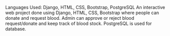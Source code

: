 Languages Used: Django, HTML, CSS, Bootstrap, PostgreSQL
An interactive web project done using Django, HTML, CSS, Bootstrap where people can donate and request blood. Admin can approve or reject blood request/donate and keep track of blood stock. PostgreSQL is used for database.
